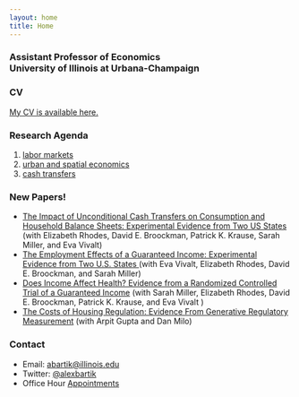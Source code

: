 ```yaml
---
layout: home
title: Home
---
```



### Assistant Professor of Economics <br> University of Illinois at Urbana-Champaign

### CV
[My CV is available here.](cv/bartikcv.pdf)

### Research Agenda
1.  [labor markets](papers.html#labor)
2.  [urban and spatial economics](papers.html#urban)
3.  [cash transfers](papers.html#cash)

### New Papers!
-  [The Impact of Unconditional Cash Transfers on Consumption and Household Balance Sheets: Experimental Evidence from Two US States](papers/ORUS_Consumption.pdf) (with Elizabeth Rhodes, David E. Broockman, Patrick K. Krause, Sarah Miller, and Eva Vivalt)
-  [The Employment Effects of a Guaranteed Income: Experimental Evidence from Two U.S. States ](papers/ORUS_Employment.pdf) (with Eva Vivalt, Elizabeth Rhodes, David E. Broockman, and Sarah Miller)
-  [Does Income Affect Health? Evidence from a Randomized Controlled Trial of a Guaranteed Income](papers/ORUS_Health.pdf) (with Sarah Miller, Elizabeth Rhodes, David E. Broockman, Patrick K. Krause, and Eva Vivalt )
-  [The Costs of Housing Regulation: Evidence From
Generative Regulatory Measurement](papers/ai_Zoning_NBER_Jul15.pdf) (with Arpit Gupta and Dan Milo)

### Contact
- Email: abartik@illinois.edu
- Twitter: [@alexbartik](https://twitter.com/alexbartik)
- Office Hour [Appointments](https://app.usemotion.com/meet/alex-bartik/bartik-office-hours)